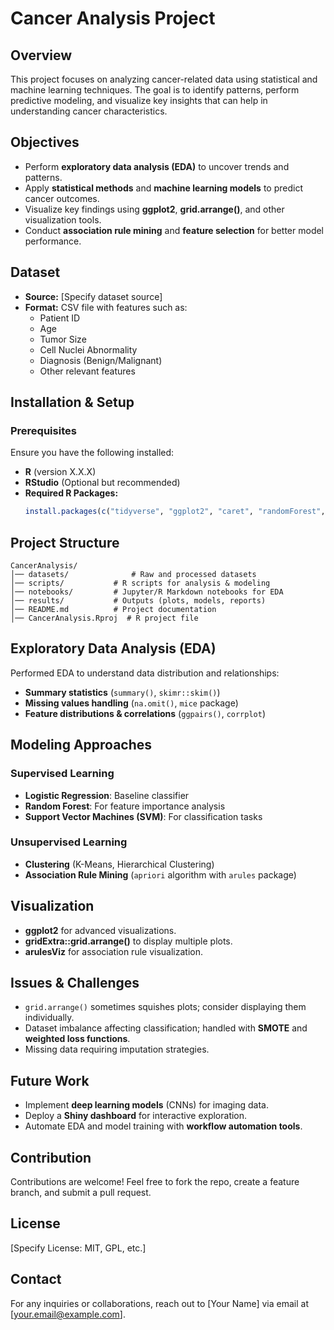 # Cancer Analysis Project

## Overview
This project focuses on analyzing cancer-related data using statistical and machine learning techniques. The goal is to identify patterns, perform predictive modeling, and visualize key insights that can help in understanding cancer characteristics.

## Objectives
- Perform **exploratory data analysis (EDA)** to uncover trends and patterns.
- Apply **statistical methods** and **machine learning models** to predict cancer outcomes.
- Visualize key findings using **ggplot2**, **grid.arrange()**, and other visualization tools.
- Conduct **association rule mining** and **feature selection** for better model performance.

## Dataset
- **Source:** [Specify dataset source]
- **Format:** CSV file with features such as:
  - Patient ID
  - Age
  - Tumor Size
  - Cell Nuclei Abnormality
  - Diagnosis (Benign/Malignant)
  - Other relevant features

## Installation & Setup
### Prerequisites
Ensure you have the following installed:
- **R** (version X.X.X)
- **RStudio** (Optional but recommended)
- **Required R Packages:**
  ```r
  install.packages(c("tidyverse", "ggplot2", "caret", "randomForest", "arules", "arulesViz", "gridExtra"))
  ```

## Project Structure
```
CancerAnalysis/
│── datasets/              # Raw and processed datasets
│── scripts/           # R scripts for analysis & modeling
│── notebooks/         # Jupyter/R Markdown notebooks for EDA
│── results/           # Outputs (plots, models, reports)
│── README.md          # Project documentation
│── CancerAnalysis.Rproj  # R project file
```

## Exploratory Data Analysis (EDA)
Performed EDA to understand data distribution and relationships:
- **Summary statistics** (`summary()`, `skimr::skim()`)
- **Missing values handling** (`na.omit()`, `mice` package)
- **Feature distributions & correlations** (`ggpairs()`, `corrplot`)

## Modeling Approaches
### **Supervised Learning**
- **Logistic Regression**: Baseline classifier
- **Random Forest**: For feature importance analysis
- **Support Vector Machines (SVM)**: For classification tasks

### **Unsupervised Learning**
- **Clustering** (K-Means, Hierarchical Clustering)
- **Association Rule Mining** (`apriori` algorithm with `arules` package)

## Visualization
- **ggplot2** for advanced visualizations.
- **gridExtra::grid.arrange()** to display multiple plots.
- **arulesViz** for association rule visualization.

## Issues & Challenges
- `grid.arrange()` sometimes squishes plots; consider displaying them individually.
- Dataset imbalance affecting classification; handled with **SMOTE** and **weighted loss functions**.
- Missing data requiring imputation strategies.

## Future Work
- Implement **deep learning models** (CNNs) for imaging data.
- Deploy a **Shiny dashboard** for interactive exploration.
- Automate EDA and model training with **workflow automation tools**.

## Contribution
Contributions are welcome! Feel free to fork the repo, create a feature branch, and submit a pull request.

## License
[Specify License: MIT, GPL, etc.]

## Contact
For any inquiries or collaborations, reach out to [Your Name] via email at [your.email@example.com].

